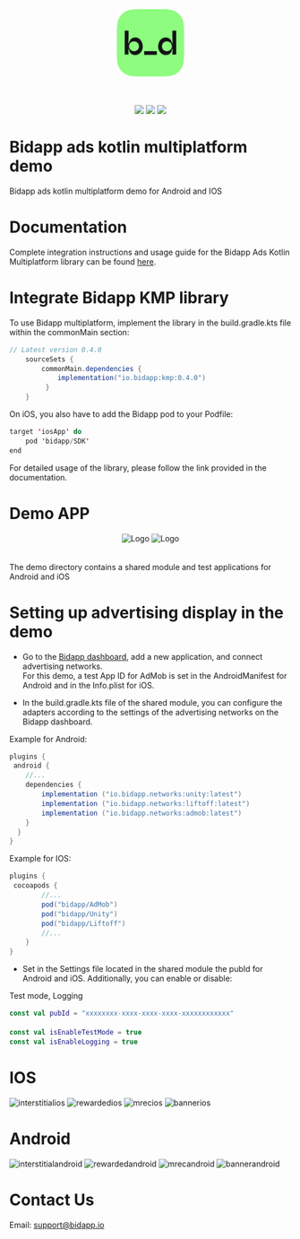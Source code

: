 
<div align="center">
    <img alt="Logo" src="demo/shared/src/commonMain/composeResources/drawable/bidapp_logo.png" width="120"/>
</div>
 <br/><br/>
<div align="center">
    <p>
        <img src="https://img.shields.io/badge/Kotlin-_multiplatform-blue"/>
        <img src="https://img.shields.io/badge/Android-green"/>
        <img src="https://img.shields.io/badge/IOS-red"/>
    </p>
</div>

# Bidapp ads kotlin multiplatform demo

Bidapp ads kotlin multiplatform demo for Android and IOS

# Documentation

Complete integration instructions and usage guide for the Bidapp Ads Kotlin Multiplatform library can be found [here](https://docs.bidapp.io).

# Integrate Bidapp KMP library

To use Bidapp multiplatform, implement the library in the build.gradle.kts file within the commonMain section:

```groovy
// Latest version 0.4.0
    sourceSets {
        commonMain.dependencies {
            implementation("io.bidapp:kmp:0.4.0")
         }
    }
```

On iOS, you also have to add the Bidapp pod to your Podfile:

```kotlin
target 'iosApp' do
    pod 'bidapp/SDK'
end 
```
For detailed usage of the library, please follow the link provided in the documentation.

# Demo APP
<div align="center">
  <img alt="Logo" src="https://github.com/bidapphub/bidapp-kotlin-multiplatform-plugin/assets/148830475/823f5ced-e486-478d-9263-b00d97cf1519" width="350"/>
  <img alt="Logo" src="https://github.com/bidapphub/bidapp-kotlin-multiplatform-plugin/assets/148830475/12a20f5a-cf49-464c-9633-ad5de6ec9a41" width="350"/>
</div>
<br/><br/>
The demo directory contains a shared module and test applications for Android and iOS

# Setting up advertising display in the demo

* Go to the [Bidapp dashboard](https://dashboard-564.pages.dev), add a new application, and connect advertising networks.  
For this demo, a test App ID for AdMob is set in the AndroidManifest for Android and in the Info.plist for iOS.

* In the build.gradle.kts file of the shared module, you can configure the adapters 	according to the settings of the advertising networks on the Bidapp dashboard.


Example for Android:
```groovy
plugins {
 android {
    //...
    dependencies {
        implementation ("io.bidapp.networks:unity:latest")
        implementation ("io.bidapp.networks:liftoff:latest")
        implementation ("io.bidapp.networks:admob:latest")
    }
  }
}
```

Example for IOS:
```groovy
plugins {
 cocoapods {
        //...
        pod("bidapp/AdMob")
        pod("bidapp/Unity")
        pod("bidapp/Liftoff")
        //...
    }
}
```

* Set in the Settings file located in the shared module the pubId for Android and iOS. Additionally, you can enable or disable:

Test mode, Logging

```kotlin
const val pubId = "xxxxxxxx-xxxx-xxxx-xxxx-xxxxxxxxxxxx"

const val isEnableTestMode = true
const val isEnableLogging = true
```



# IOS
![interstitialios](https://github.com/bidapphub/bidapp-kotlin-multiplatform-plugin/assets/148830475/5e9a2bfb-ae33-4560-881c-d14f3f547fe1)
![rewardedios](https://github.com/bidapphub/bidapp-kotlin-multiplatform-plugin/assets/148830475/02127e04-4987-4e2c-b340-f9878c495694)
![mrecios](https://github.com/bidapphub/bidapp-kotlin-multiplatform-plugin/assets/148830475/3e6da323-0172-47f1-a316-fc5dab1a746c)
![bannerios](https://github.com/bidapphub/bidapp-kotlin-multiplatform-plugin/assets/148830475/eb4a266f-4bc0-48a8-b3f1-da77ad6ab679)


# Android
![interstitialandroid](https://github.com/bidapphub/bidapp-kotlin-multiplatform-plugin/assets/148830475/14bba893-1185-4238-9a8d-a16321e5d77f)
![rewardedandroid](https://github.com/bidapphub/bidapp-kotlin-multiplatform-plugin/assets/148830475/7909f3d7-172e-4e72-b76e-2a5c332af238)
![mrecandroid](https://github.com/bidapphub/bidapp-kotlin-multiplatform-plugin/assets/148830475/53ca3cc2-9ebd-4c8c-9992-8acc3399a7cf)
![bannerandroid](https://github.com/bidapphub/bidapp-kotlin-multiplatform-plugin/assets/148830475/197dbe9c-9ccc-4f51-b136-9a7e19a0391b)



# Contact Us

Email: [support@bidapp.io](support@bidapp.io)
